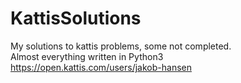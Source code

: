 # KattisSolutions
My solutions to kattis problems, some not completed.  
Almost everything written in Python3  
https://open.kattis.com/users/jakob-hansen
